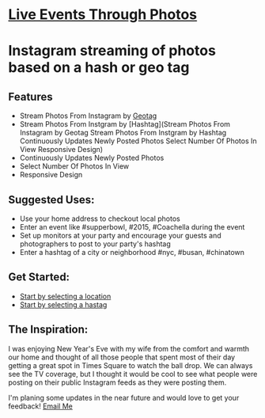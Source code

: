 # [Live Events Through Photos](https://github.com/martinbutler/liveEventsThroughPhotos)

Instagram streaming of photos based on a hash or geo tag
=======================

## Features
- Stream Photos From Instagram by [Geotag](https://help.instagram.com/158476944298556?sr=1&query=geotag&sid=0UUaQoswExO9p4taW)
- Stream Photos From Instgram by [Hashtag](Stream Photos From Instagram by Geotag
Stream Photos From Instgram by Hashtag
Continuously Updates Newly Posted Photos
Select Number Of Photos In View
Responsive Design)
- Continuously Updates Newly Posted Photos
- Select Number Of Photos In View
- Responsive Design

## Suggested Uses:
- Use your home address to checkout local photos
- Enter an event like #supperbowl, #2015, #Coachella during the event
- Set up monitors at your party and encourage your guests and photographers to post to your party's hashtag
- Enter a hashtag of a city or neighborhood #nyc, #busan, #chinatown

## Get Started:
- [Start by selecting a location](http://liveeventsthroughphotos.herokuapp.com/location)
- [Start by selecting a hastag](http://liveeventsthroughphotos.herokuapp.com/photos)

## The Inspiration:
I was enjoying New Year's Eve with my wife from the comfort and warmth our home and thought of all those people that spent most of their day getting a great spot in Times Square to watch the ball drop. We can always see the TV coverage, but I thought it would be cool to see what people were posting on their public Instagram feeds as they were posting them.

I'm planing some updates in the near future and would love to get your feedback!
[Email Me](mailto:martinfullstack@gmail.com)